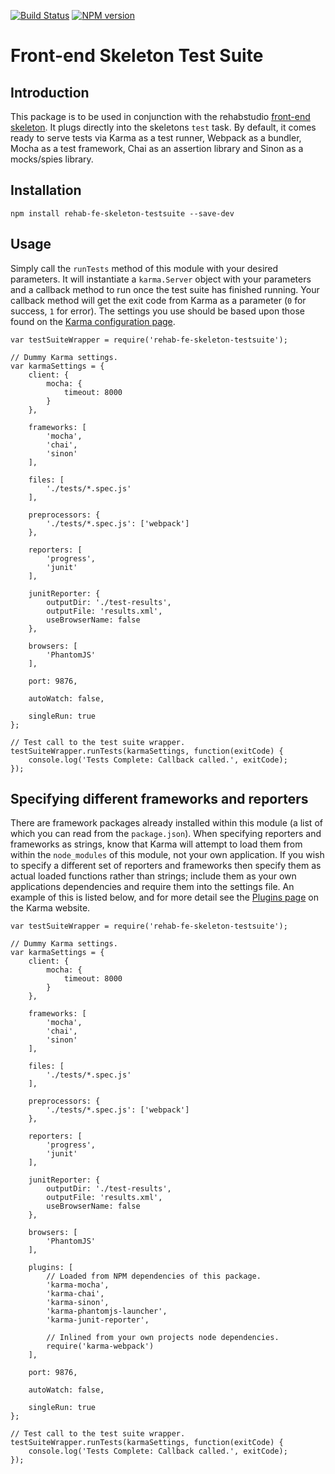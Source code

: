 [![Build Status](https://travis-ci.org/rehabstudio/fe-skeleton-testsuite.svg?branch=master)](https://travis-ci.org/rehabstudio/fe-skeleton-testsuite)
[![NPM version](https://badge.fury.io/js/rehab-fe-skeleton-testsuite.png)](https://badge.fury.io/js/rehab-fe-skeleton-testsuite)

# Front-end Skeleton Test Suite

## Introduction
This package is to be used in conjunction with the rehabstudio
[front-end skeleton](https://github.com/rehabstudio/fe-skeleton). It plugs
directly into the skeletons `test` task. By default, it comes ready to serve
tests via Karma as a test runner, Webpack as a bundler, Mocha as a test
framework, Chai as an assertion library and Sinon as a mocks/spies library.

## Installation
```npm install rehab-fe-skeleton-testsuite --save-dev```

## Usage
Simply call the `runTests` method of this module with your desired parameters.
It will instantiate a `karma.Server` object with your parameters and a callback
method to run once the test suite has finished running. Your callback method
will get the exit code from Karma as a parameter (`0` for success, `1` for
error). The settings you use should be based upon those found on the
[Karma configuration page](http://karma-runner.github.io/0.13/config/configuration-file.html).

```
var testSuiteWrapper = require('rehab-fe-skeleton-testsuite');

// Dummy Karma settings.
var karmaSettings = {
    client: {
        mocha: {
            timeout: 8000
        }
    },

    frameworks: [
        'mocha',
        'chai',
        'sinon'
    ],

    files: [
        './tests/*.spec.js'
    ],

    preprocessors: {
        './tests/*.spec.js': ['webpack']
    },

    reporters: [
        'progress',
        'junit'
    ],

    junitReporter: {
        outputDir: './test-results',
        outputFile: 'results.xml',
        useBrowserName: false
    },

    browsers: [
        'PhantomJS'
    ],

    port: 9876,

    autoWatch: false,

    singleRun: true
};

// Test call to the test suite wrapper.
testSuiteWrapper.runTests(karmaSettings, function(exitCode) {
    console.log('Tests Complete: Callback called.', exitCode);
});
```

## Specifying different frameworks and reporters

There are framework packages already installed within this module (a list of
which you can read from the `package.json`). When specifying reporters and
frameworks as strings, know that Karma will attempt to load them from within
the `node_modules` of this module, not your own application. If you wish to
specify a different set of reporters and frameworks then specify them as actual
loaded functions rather than strings; include them as your own applications
dependencies and require them into the settings file. An example of this is
listed below, and for more detail see the
[Plugins page](http://karma-runner.github.io/0.13/config/plugins.html)
on the Karma website.

```
var testSuiteWrapper = require('rehab-fe-skeleton-testsuite');

// Dummy Karma settings.
var karmaSettings = {
    client: {
        mocha: {
            timeout: 8000
        }
    },

    frameworks: [
        'mocha',
        'chai',
        'sinon'
    ],

    files: [
        './tests/*.spec.js'
    ],

    preprocessors: {
        './tests/*.spec.js': ['webpack']
    },

    reporters: [
        'progress',
        'junit'
    ],

    junitReporter: {
        outputDir: './test-results',
        outputFile: 'results.xml',
        useBrowserName: false
    },

    browsers: [
        'PhantomJS'
    ],

    plugins: [
        // Loaded from NPM dependencies of this package.
        'karma-mocha',
        'karma-chai',
        'karma-sinon',
        'karma-phantomjs-launcher',
        'karma-junit-reporter',

        // Inlined from your own projects node dependencies.
        require('karma-webpack')
    ],

    port: 9876,

    autoWatch: false,

    singleRun: true
};

// Test call to the test suite wrapper.
testSuiteWrapper.runTests(karmaSettings, function(exitCode) {
    console.log('Tests Complete: Callback called.', exitCode);
});
```
